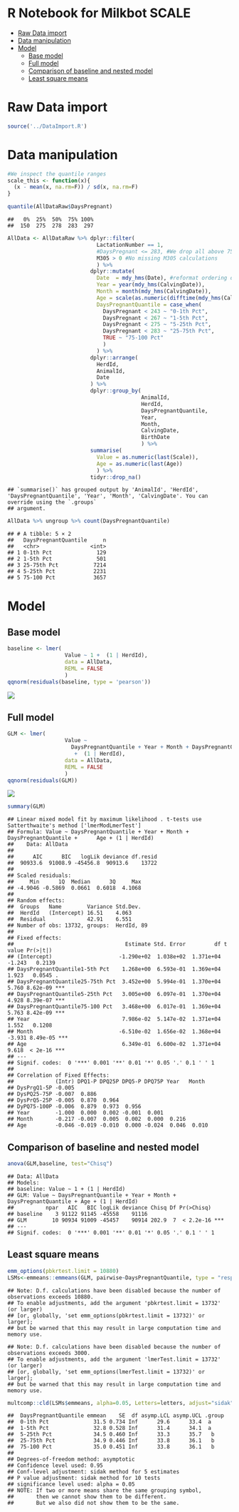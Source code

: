 R Notebook for Milkbot SCALE
================

- [Raw Data import](#raw-data-import)
- [Data manipulation](#data-manipulation)
- [Model](#model)
  - [Base model](#base-model)
  - [Full model](#full-model)
  - [Comparison of baseline and nested
    model](#comparison-of-baseline-and-nested-model)
  - [Least square means](#least-square-means)

# Raw Data import

``` r
source('../DataImport.R')
```

# Data manipulation

``` r
#We inspect the quantile ranges
scale_this <- function(x){
  (x - mean(x, na.rm=F)) / sd(x, na.rm=F)
}

quantile(AllDataRaw$DaysPregnant)
```

    ##   0%  25%  50%  75% 100% 
    ##  150  275  278  283  297

``` r
AllData <- AllDataRaw %>% dplyr::filter(
                            LactationNumber == 1,
                            #DaysPregnant <= 283, #We drop all above 75th percentile because no interest at this stage, missing inseminations?
                            M305 > 0 #No missing M305 calculations
                            ) %>% 
                          dplyr::mutate(
                            Date  = mdy_hms(Date), #reformat ordering date
                            Year = year(mdy_hms(CalvingDate)),
                            Month = month(mdy_hms(CalvingDate)),
                            Age = scale(as.numeric(difftime(mdy_hms(CalvingDate), mdy_hms(BirthDate), units = "days"))),
                            DaysPregnantQuantile = case_when(
                              DaysPregnant < 243 ~ "0-1th Pct",
                              DaysPregnant < 267 ~ "1-5th Pct",
                              DaysPregnant < 275 ~ "5-25th Pct",
                              DaysPregnant < 283 ~ "25-75th Pct",
                              TRUE ~ "75-100 Pct"
                              )
                            ) %>%
                          dplyr::arrange(
                            HerdId,
                            AnimalId,
                            Date
                          ) %>%
                          dplyr::group_by(
                                          AnimalId,
                                          HerdId,
                                          DaysPregnantQuantile,
                                          Year,
                                          Month,
                                          CalvingDate,
                                          BirthDate
                                          ) %>% 
                          summarise(
                            Value = as.numeric(last(Scale)),
                            Age = as.numeric(last(Age))
                            ) %>% 
                          tidyr::drop_na() 
```

    ## `summarise()` has grouped output by 'AnimalId', 'HerdId', 'DaysPregnantQuantile', 'Year', 'Month', 'CalvingDate'. You can override using the `.groups`
    ## argument.

``` r
AllData %>% ungroup %>% count(DaysPregnantQuantile)    
```

    ## # A tibble: 5 × 2
    ##   DaysPregnantQuantile     n
    ##   <chr>                <int>
    ## 1 0-1th Pct              129
    ## 2 1-5th Pct              501
    ## 3 25-75th Pct           7214
    ## 4 5-25th Pct            2231
    ## 5 75-100 Pct            3657

# Model

## Base model

``` r
baseline <- lmer(
                  Value ~ 1 +  (1 | HerdId), 
                  data = AllData,
                  REML = FALSE
                  )
qqnorm(residuals(baseline, type = 'pearson'))
```

![](Scale_files/figure-gfm/unnamed-chunk-5-1.png)<!-- -->

## Full model

``` r
GLM <- lmer(
                  Value ~ 
                    DaysPregnantQuantile + Year + Month + DaysPregnantQuantile + Age
                     +  (1 | HerdId),
                  data = AllData,
                  REML = FALSE
                  )
qqnorm(residuals(GLM))
```

![](Scale_files/figure-gfm/unnamed-chunk-6-1.png)<!-- -->

``` r
summary(GLM)
```

    ## Linear mixed model fit by maximum likelihood . t-tests use Satterthwaite's method ['lmerModLmerTest']
    ## Formula: Value ~ DaysPregnantQuantile + Year + Month + DaysPregnantQuantile +      Age + (1 | HerdId)
    ##    Data: AllData
    ## 
    ##      AIC      BIC   logLik deviance df.resid 
    ##  90933.6  91008.9 -45456.8  90913.6    13722 
    ## 
    ## Scaled residuals: 
    ##     Min      1Q  Median      3Q     Max 
    ## -4.9046 -0.5869  0.0661  0.6018  4.1068 
    ## 
    ## Random effects:
    ##  Groups   Name        Variance Std.Dev.
    ##  HerdId   (Intercept) 16.51    4.063   
    ##  Residual             42.91    6.551   
    ## Number of obs: 13732, groups:  HerdId, 89
    ## 
    ## Fixed effects:
    ##                                   Estimate Std. Error         df t value Pr(>|t|)    
    ## (Intercept)                     -1.290e+02  1.038e+02  1.371e+04  -1.243   0.2139    
    ## DaysPregnantQuantile1-5th Pct    1.268e+00  6.593e-01  1.369e+04   1.923   0.0545 .  
    ## DaysPregnantQuantile25-75th Pct  3.452e+00  5.994e-01  1.370e+04   5.760 8.62e-09 ***
    ## DaysPregnantQuantile5-25th Pct   3.005e+00  6.097e-01  1.370e+04   4.928 8.39e-07 ***
    ## DaysPregnantQuantile75-100 Pct   3.468e+00  6.017e-01  1.369e+04   5.763 8.42e-09 ***
    ## Year                             7.986e-02  5.147e-02  1.371e+04   1.552   0.1208    
    ## Month                           -6.510e-02  1.656e-02  1.368e+04  -3.931 8.49e-05 ***
    ## Age                              6.349e-01  6.600e-02  1.371e+04   9.618  < 2e-16 ***
    ## ---
    ## Signif. codes:  0 '***' 0.001 '**' 0.01 '*' 0.05 '.' 0.1 ' ' 1
    ## 
    ## Correlation of Fixed Effects:
    ##             (Intr) DPQ1-P DPQ25P DPQ5-P DPQ75P Year   Month 
    ## DysPrgQ1-5P -0.005                                          
    ## DysPQ25-75P -0.007  0.886                                   
    ## DysPrQ5-25P -0.005  0.870  0.964                            
    ## DyPQ75-100P -0.006  0.879  0.973  0.956                     
    ## Year        -1.000  0.000  0.002 -0.001  0.001              
    ## Month       -0.217 -0.007  0.005  0.002  0.000  0.216       
    ## Age         -0.046 -0.019 -0.010  0.000 -0.024  0.046  0.010

## Comparison of baseline and nested model

``` r
anova(GLM,baseline, test="Chisq")
```

    ## Data: AllData
    ## Models:
    ## baseline: Value ~ 1 + (1 | HerdId)
    ## GLM: Value ~ DaysPregnantQuantile + Year + Month + DaysPregnantQuantile + Age + (1 | HerdId)
    ##          npar   AIC   BIC logLik deviance Chisq Df Pr(>Chisq)    
    ## baseline    3 91122 91145 -45558    91116                        
    ## GLM        10 90934 91009 -45457    90914 202.9  7  < 2.2e-16 ***
    ## ---
    ## Signif. codes:  0 '***' 0.001 '**' 0.01 '*' 0.05 '.' 0.1 ' ' 1

## Least square means

``` r
emm_options(pbkrtest.limit = 10880)
LSMs<-emmeans::emmeans(GLM, pairwise~DaysPregnantQuantile, type = "response", adjust="sidak", glhargs=list())
```

    ## Note: D.f. calculations have been disabled because the number of observations exceeds 10880.
    ## To enable adjustments, add the argument 'pbkrtest.limit = 13732' (or larger)
    ## [or, globally, 'set emm_options(pbkrtest.limit = 13732)' or larger];
    ## but be warned that this may result in large computation time and memory use.

    ## Note: D.f. calculations have been disabled because the number of observations exceeds 3000.
    ## To enable adjustments, add the argument 'lmerTest.limit = 13732' (or larger)
    ## [or, globally, 'set emm_options(lmerTest.limit = 13732)' or larger];
    ## but be warned that this may result in large computation time and memory use.

``` r
multcomp::cld(LSMs$emmeans, alpha=0.05, Letters=letters, adjust="sidak")
```

    ##  DaysPregnantQuantile emmean    SE  df asymp.LCL asymp.UCL .group
    ##  0-1th Pct              31.5 0.734 Inf      29.6      33.4  a    
    ##  1-5th Pct              32.8 0.528 Inf      31.4      34.1  a    
    ##  5-25th Pct             34.5 0.460 Inf      33.3      35.7   b   
    ##  25-75th Pct            34.9 0.446 Inf      33.8      36.1   b   
    ##  75-100 Pct             35.0 0.451 Inf      33.8      36.1   b   
    ## 
    ## Degrees-of-freedom method: asymptotic 
    ## Confidence level used: 0.95 
    ## Conf-level adjustment: sidak method for 5 estimates 
    ## P value adjustment: sidak method for 10 tests 
    ## significance level used: alpha = 0.05 
    ## NOTE: If two or more means share the same grouping symbol,
    ##       then we cannot show them to be different.
    ##       But we also did not show them to be the same.
